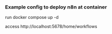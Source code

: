 ### Example config to deploy n8n at container

run
docker compose up -d

access
http://localhost:5678/home/workflows
